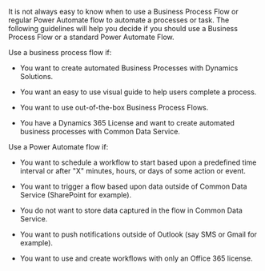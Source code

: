 It is not always easy to know when to use a Business Process Flow or
regular Power Automate flow to automate a processes or task. The
following guidelines will help you decide if you should use a Business
Process Flow or a standard Power Automate Flow.

Use a business process flow if:

-   You want to create automated Business Processes with Dynamics Solutions.

-   You want an easy to use visual guide to help users complete a process.

-   You want to use out-of-the-box Business Process Flows.

-   You have a Dynamics 365 License and want to create automated business processes with Common Data Service.

Use a Power Automate flow if:

-   You want to schedule a workflow to start based upon a predefined time interval or after "X" minutes, hours, or days of some action or event.

-   You want to trigger a flow based upon data outside of Common Data Service (SharePoint for example).

-   You do not want to store data captured in the flow in Common Data Service.

-   You want to push notifications outside of Outlook (say SMS or Gmail for example).

-   You want to use and create workflows with only an Office 365 license.

